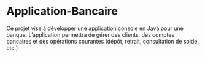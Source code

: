 # Application-Bancaire
Ce projet vise à développer une application console en Java pour une banque.  Lʼapplication permettra de gérer des clients, des comptes bancaires et des  opérations courantes (dépôt, retrait, consultation de solde, etc.)
